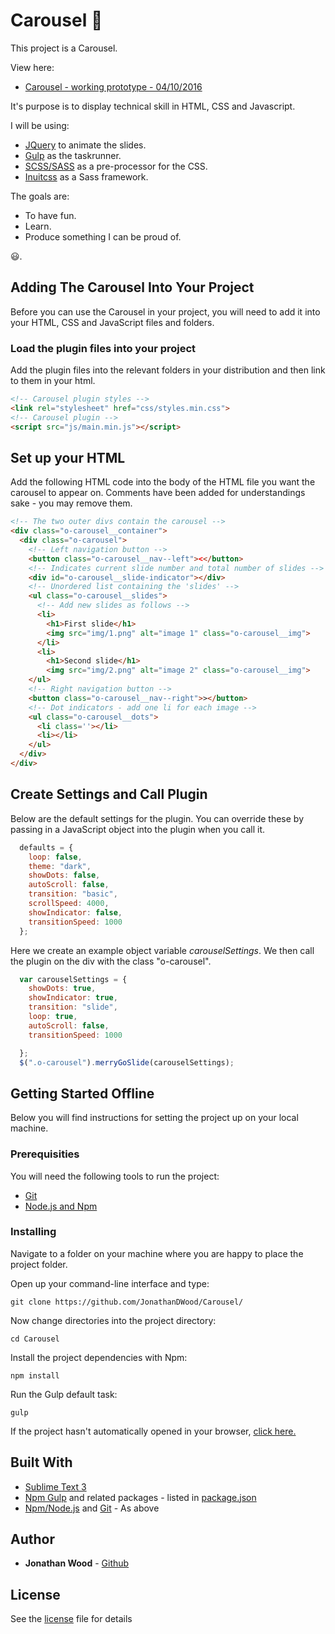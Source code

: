 # Carousel :cookie:
This project is a Carousel.

View here:
* [Carousel - working prototype - 04/10/2016](https://jonathandwood.github.io/Carousel/dist/)

It's purpose is to display technical skill in HTML, CSS and Javascript.

I will be using:
* [JQuery](http://api.jquery.com/) to animate the slides.
* [Gulp](http://gulpjs.com/) as the taskrunner.
* [SCSS/SASS](http://sass-lang.com/) as a pre-processor for the CSS.
* [Inuitcss](https://github.com/inuitcss/inuitcss) as a Sass framework.

The goals are:
* To have fun.
* Learn.
* Produce something I can be proud of.

:smiley:.

## Adding The Carousel Into Your Project
Before you can use the Carousel in your project, you will need to add it into your HTML, CSS and JavaScript files and folders.

### Load the plugin files into your project
Add the plugin files into the relevant folders in your distribution and then link to them in your html.
```html
<!-- Carousel plugin styles -->
<link rel="stylesheet" href="css/styles.min.css">
<!-- Carousel plugin -->
<script src="js/main.min.js"></script>
```

## Set up your HTML
Add the following HTML code into the body of the HTML file you want the carousel to appear on. Comments have been added for understandings sake - you may remove them.
```html
<!-- The two outer divs contain the carousel -->
<div class="o-carousel__container">
  <div class="o-carousel">
    <!-- Left navigation button -->
    <button class="o-carousel__nav--left"><</button>
    <!-- Indicates current slide number and total number of slides -->
    <div id="o-carousel__slide-indicator"></div>
    <!-- Unordered list containing the 'slides' -->
    <ul class="o-carousel__slides">
      <!-- Add new slides as follows -->
      <li>
        <h1>First slide</h1>
        <img src="img/1.png" alt="image 1" class="o-carousel__img">
      </li>
      <li>
        <h1>Second slide</h1>
        <img src="img/2.png" alt="image 2" class="o-carousel__img">
    </ul>
    <!-- Right navigation button -->
    <button class="o-carousel__nav--right">></button>
    <!-- Dot indicators - add one li for each image -->
    <ul class="o-carousel__dots">
      <li class=''></li>
      <li></li>
    </ul>
  </div>
</div>
```
## Create Settings and Call Plugin
Below are the default settings for the plugin. You can override these by passing in a JavaScript object into the plugin when you call it.

```javascript
  defaults = {
    loop: false,
    theme: "dark",
    showDots: false,
    autoScroll: false,
    transition: "basic",
    scrollSpeed: 4000,
    showIndicator: false,
    transitionSpeed: 1000
  };
```
Here we create an example object variable *carouselSettings*. We then call the plugin on the div with the class "o-carousel".
```javascript
  var carouselSettings = {
    showDots: true,
    showIndicator: true,
    transition: "slide",
    loop: true,
    autoScroll: false,
    transitionSpeed: 1000

  };
  $(".o-carousel").merryGoSlide(carouselSettings);
```

## Getting Started Offline
Below you will find instructions for setting the project up on your local machine.

### Prerequisities
You will need the following tools to run the project:
* [Git](https://git-scm.com/book/en/v2/Getting-Started-Installing-Git)
* [Node.js and Npm](https://nodejs.org/en/download/)

### Installing
Navigate to a folder on your machine where you are happy to place the project folder.

Open up your command-line interface and type:
```
git clone https://github.com/JonathanDWood/Carousel/
```
Now change directories into the project directory:
```
cd Carousel
```
Install the project dependencies with Npm:
```
npm install
```
Run the Gulp default task:
```
gulp
```
If the project hasn't automatically opened in your browser, [click here.](http://localhost:3000)

## Built With
* [Sublime Text 3](https://www.sublimetext.com/3)
* [Npm Gulp](https://www.npmjs.com/package/gulp) and related packages - listed in [package.json](package.json)
* [Npm/Node.js](https://nodejs.org/en/download/) and [Git](https://git-scm.com/book/en/v2/Getting-Started-Installing-Git) - As above

## Author
* **Jonathan Wood** - [Github](https://github.com/JonathanDWood/)

## License
See the [license](LICENSE) file for details
